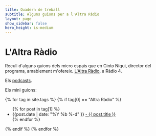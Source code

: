 ```yaml
---
title: Quadern de treball
subtitle: Alguns guions per a l'Altra Ràdio
layout: page
show_sidebar: false
hero_height: is-medium
---
```


# L'Altra Ràdio 

Recull d'alguns guions dels micro espais que en Cinto Niqui, director del programa, amablement m'ofereix. [L'Altra Ràdio](https://www.altraradio.cat/), a Ràdio 4.

Els [podcasts](https://www.rtve.es/play/audios/laltra-radio/).

Els mini guions:

{% for tag in site.tags %}
  {% if tag[0] == "Altra Ràdio" %}
  <ul>
    {% for post in tag[1] %}
       <li>{{post.date | date: "%Y %b %-d" }} <a href="{{ post.url }}"> -  {{ post.title }}</a></li>
    {% endfor %}
  </ul>
  {% endif %} 
{% endfor %}

